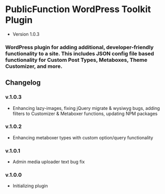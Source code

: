 # PublicFunction WordPress Toolkit Plugin #

 - Version 1.0.3
 
### WordPress plugin for adding additional, developer-friendly functionality to a site. This includes JSON config file based functionality for Custom Post Types, Metaboxes, Theme Customizer, and more. ###

## Changelog ##

### v.1.0.3
- Enhancing lazy-images, fixing jQuery migrate & wysiwyg bugs, adding filters to Customizer & Metaboxer functions, updating NPM packages

### v.1.0.2
- Enhancing metaboxer types with custom option/query functionality

### v.1.0.1
- Admin media uploader text bug fix

### v.1.0.0
- Initializing plugin
